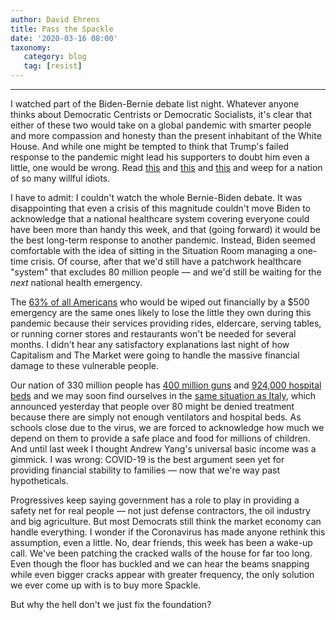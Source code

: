 ```yaml
---
author: David Ehrens
title: Pass the Spackle
date: '2020-03-16 08:00'
taxonomy:
   category: blog
   tag: [resist]
---
```

---
I watched part of the Biden-Bernie debate list night. Whatever anyone thinks about Democratic Centrists or Democratic Socialists, it's clear that either of these two would take on a global pandemic with smarter people and more compassion and honesty than the present inhabitant of the White House. And while one might be tempted to think that Trump's failed response to the pandemic might lead his supporters to doubt him even a little, one would be wrong. Read [this](https://www.rightwingwatch.org/post/its-hard-to-believe-david-a-clarke-was-recommended-for-a-real-job-in-homeland-security/) and [this](https://www.patheos.com/blogs/progressivesecularhumanist/2020/03/christian-prophet-cindy-jacobs-declares-coronavirus-illegal-because-jesus/) and [this](https://www.washingtonpost.com/nation/2020/03/11/jim-bakker-coronavirus-cure/) and weep for a nation of so many willful idiots.

I have to admit: I couldn't watch the whole Bernie-Biden debate. It was disappointing that even a crisis of this magnitude couldn't move Biden to acknowledge that a national healthcare system covering everyone could have been more than handy this week, and that (going forward) it would be the best long-term response to another pandemic. Instead, Biden seemed comfortable with the idea of sitting in the Situation Room managing a one-time crisis. Of course, after that we'd still have a patchwork healthcare "system" that excludes 80 million people — and we'd still be waiting for the *next* national health emergency.

The [63% of all Americans](https://www.forbes.com/sites/maggiemcgrath/2016/01/06/63-of-americans-dont-have-enough-savings-to-cover-a-500-emergency/#63f25c194e0d) who would be wiped out financially by a \$500 emergency are the same ones likely to lose the little they own during this pandemic because their services providing rides, eldercare, serving tables, or running corner stores and restaurants won't be needed for several months. I didn't hear any satisfactory explanations last night of how Capitalism and The Market were going to handle the massive financial damage to these vulnerable people.

Our nation of 330 million people has [400 million guns](https://www.washingtonpost.com/news/wonk/wp/2018/06/19/there-are-more-guns-than-people-in-the-united-states-according-to-a-new-study-of-global-firearm-ownership/) and [924,000 hospital beds](https://www.aha.org/statistics/fast-facts-us-hospitals) and we may soon find ourselves in the [same situation as Italy](https://www.washingtonpost.com/health/2020/03/15/coronavirus-rationing-us/), which announced yesterday that people over 80 might be denied treatment because there are simply not enough ventilators and hospital beds. As schools close due to the virus, we are forced to acknowledge how much we depend on them to provide a safe place and food for millions of children. And until last week I thought Andrew Yang's universal basic income was a gimmick. I was wrong: COVID-19 is the best argument seen yet for providing financial stability to families — now that we're way past hypotheticals.

Progressives keep saying government has a role to play in providing a safety net for real people — not just defense contractors, the oil industry and big agriculture. But most Democrats still think the market economy can handle everything. I wonder if the Coronavirus has made anyone rethink this assumption, even a little. No, dear friends, this week has been a wake-up call. We've been patching the cracked walls of the house for far too long. Even though the floor has buckled and we can hear the beams snapping while even bigger cracks appear with greater frequency, the only solution we ever come up with is to buy more Spackle.

But why the hell don't we just fix the foundation?

